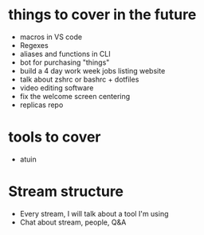 # things to cover in the future

- macros in VS code
- Regexes
- aliases and functions in CLI
- bot for purchasing "things"
- build a 4 day work week jobs listing website
- talk about zshrc or bashrc + dotfiles
- video editing software
- fix the welcome screen centering
- replicas repo

# tools to cover

- atuin

# Stream structure

- Every stream, I will talk about a tool I'm using
- Chat about stream, people, Q&A
